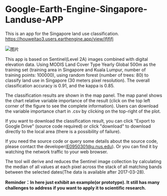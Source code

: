 # Google-Earth-Engine-Singapore-Landuse-APP
This is an app for the Singapore land use classification.
https://houweitao3.users.earthengine.app/view/jfjfjfj

![图片](https://user-images.githubusercontent.com/76504267/214070041-728c7397-4a94-4e88-82df-179ffca2fe34.png)




This app is based on Sentinel(Level 2A) images combined with digital elevation data. Using MODIS Land Cover Type Yearly Global 500m as the training set (training area in Singapore and Kuala Lumpur, number of training points: 100000), using random forest (number of trees: 80) to classify land use in Singapore (30 meters pixel resolution). The overall classification accuracy is 0.91, and the kappa is 0.85.

The classification results are shown in the map panel. The map panel shows the chart relative variable importance of the result (click on the top left corner of the figure to see the complete information). Users can download the variable importance chart in .csv by clicking on the top-right of the plot.

If you want to download the classification result, you can click "Export to Google Drive" (source code required) or click "download" to download directly to the local area (there is a possibility of failure).

If you need the source code or query some details about the source code, please contact the developer(E0950301@u.nus.edu). Or you can find it by watching the network traffic to your web browser.

The tool will derive and reduces the Sentinel image collection by calculating the median of all values at each pixel across the stack of all matching bands between the selected dates(The data is available after 2017-03-28).

**Reminder：In here just exhibit an example(or prototype). It still has many challenges to address if you want to apply it to scientific research.**
